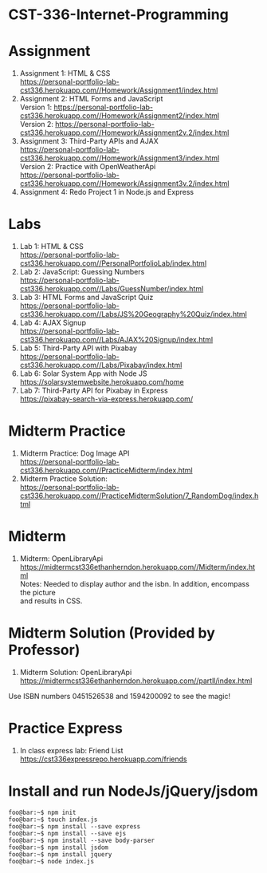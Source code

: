 # CST-336-Internet-Programming

# Assignment
1. Assignment 1: HTML & CSS     
https://personal-portfolio-lab-cst336.herokuapp.com//Homework/Assignment1/index.html    
2. Assignment 2: HTML Forms and JavaScript    
Version 1: https://personal-portfolio-lab-cst336.herokuapp.com//Homework/Assignment2/index.html    
Version 2: https://personal-portfolio-lab-cst336.herokuapp.com//Homework/Assignment2v.2/index.html     
3. Assignment 3: Third-Party APIs and AJAX     
https://personal-portfolio-lab-cst336.herokuapp.com//Homework/Assignment3/index.html               
Version 2: Practice with OpenWeatherApi  
https://personal-portfolio-lab-cst336.herokuapp.com//Homework/Assignment3v.2/index.html    
4. Assignment 4: Redo Project 1 in Node.js and Express     


# Labs 
1. Lab 1: HTML & CSS    
https://personal-portfolio-lab-cst336.herokuapp.com//PersonalPortfolioLab/index.html
2. Lab 2: JavaScript: Guessing Numbers   
https://personal-portfolio-lab-cst336.herokuapp.com//Labs/GuessNumber/index.html    
3. Lab 3: HTML Forms and JavaScript Quiz    
https://personal-portfolio-lab-cst336.herokuapp.com//Labs/JS%20Geography%20Quiz/index.html    
4. Lab 4: AJAX Signup    
https://personal-portfolio-lab-cst336.herokuapp.com//Labs/AJAX%20Signup/index.html   
5. Lab 5: Third-Party API with Pixabay    
https://personal-portfolio-lab-cst336.herokuapp.com//Labs/Pixabay/index.html    
6. Lab 6: Solar System App with Node JS     
https://solarsystemwebsite.herokuapp.com/home   
7. Lab 7: Third-Party API for Pixabay in Express     
https://pixabay-search-via-express.herokuapp.com/    
  

# Midterm Practice
1. Midterm Practice: Dog Image API    
https://personal-portfolio-lab-cst336.herokuapp.com//PracticeMidterm/index.html      
2. Midterm Practice Solution:     
https://personal-portfolio-lab-cst336.herokuapp.com//PracticeMidtermSolution/7_RandomDog/index.html    

# Midterm     
1. Midterm: OpenLibraryApi    
https://midtermcst336ethanherndon.herokuapp.com//Midterm/index.html     
Notes: Needed to display author and the isbn. In addition, encompass the picture     
and results in CSS.    

# Midterm Solution (Provided by Professor)     
1. Midterm Solution: OpenLibraryApi    
https://midtermcst336ethanherndon.herokuapp.com//partll/index.html        

Use ISBN numbers 0451526538 and 1594200092 to see the magic!    

# Practice Express
1. In class express lab: Friend List    
https://cst336expressrepo.herokuapp.com/friends     

# Install and run NodeJs/jQuery/jsdom    
```console
foo@bar:~$ npm init    
foo@bar:~$ touch index.js    
foo@bar:~$ npm install --save express    
foo@bar:~$ npm install --save ejs    
foo@bar:~$ npm install --save body-parser    
foo@bar:~$ npm install jsdom    
foo@bar:~$ npm install jquery    
foo@bar:~$ node index.js      
```



